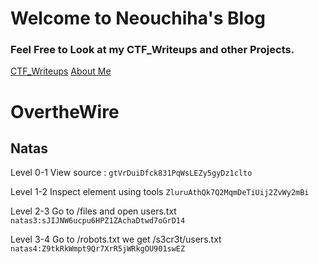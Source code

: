 # Welcome to Neouchiha's Blog

### Feel Free to Look at my CTF_Writeups and other Projects.

[CTF_Writeups](https://npranav7619.github.io/CTF_Writeups)
[About Me](https://npranav7619.github.io/Aboutme)

# OvertheWire
## Natas


Level 0-1
View source : 
```gtVrDuiDfck831PqWsLEZy5gyDz1clto```


Level 1-2
Inspect element using tools 
```ZluruAthQk7Q2MqmDeTiUij2ZvWy2mBi```


Level 2-3
Go to /files  and open users.txt
```natas3:sJIJNW6ucpu6HPZ1ZAchaDtwd7oGrD14```


Level 3-4
Go to /robots.txt we get /s3cr3t/users.txt
```natas4:Z9tkRkWmpt9Qr7XrR5jWRkgOU901swEZ```
